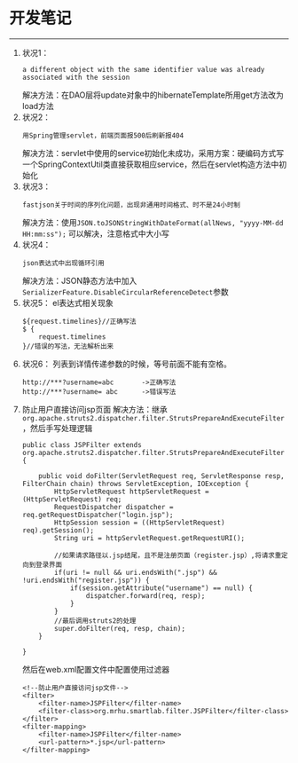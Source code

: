 # 开发笔记
---
1. 状况1：
    ```
    a different object with the same identifier value was already associated with the session
    ```
    解决方法：在DAO层将update对象中的hibernateTemplate所用get方法改为load方法
2. 状况2：
    ```
    用Spring管理servlet，前端页面报500后刷新报404
    ```
    解决方法：servlet中使用的service初始化未成功，采用方案：硬编码方式写一个SpringContextUtil类直接获取相应service，然后在servlet构造方法中初始化
3. 状况3：
    ```
    fastjson关于时间的序列化问题，出现非通用时间格式、时不是24小时制
    ```
    解决方法：使用```JSON.toJSONStringWithDateFormat(allNews, "yyyy-MM-dd HH:mm:ss");```
    可以解决，注意格式中大小写
4. 状况4：
    ```
    json表达式中出现循环引用
    ```
    解决方法：JSON静态方法中加入```SerializerFeature.DisableCircularReferenceDetect```参数
5. 状况5：
    el表达式相关现象
    ```
    ${request.timelines}//正确写法
    $ { 
        request.timelines
    }//错误的写法，无法解析出来
    ```
6. 状况6：
    列表到详情传递参数的时候，等号前面不能有空格。
    ```
    http://***?username=abc       ->正确写法
    http://***?username= abc      ->错误写法
    ```
7. 防止用户直接访问jsp页面
    解决方法：继承```org.apache.struts2.dispatcher.filter.StrutsPrepareAndExecuteFilter```，然后手写处理逻辑
    ```
    public class JSPFilter extends org.apache.struts2.dispatcher.filter.StrutsPrepareAndExecuteFilter {
    
        public void doFilter(ServletRequest req, ServletResponse resp, FilterChain chain) throws ServletException, IOException {
            HttpServletRequest httpServletRequest = (HttpServletRequest) req;
            RequestDispatcher dispatcher = req.getRequestDispatcher("login.jsp");
            HttpSession session = ((HttpServletRequest) req).getSession();
            String uri = httpServletRequest.getRequestURI();
    
            //如果请求路径以.jsp结尾，且不是注册页面（register.jsp）,将请求重定向到登录界面
            if(uri != null && uri.endsWith(".jsp") && !uri.endsWith("register.jsp")) {
                if(session.getAttribute("username") == null) {
                    dispatcher.forward(req, resp);
                }
            }
            //最后调用struts2的处理
            super.doFilter(req, resp, chain);
        }
    
    }
    ```
    然后在web.xml配置文件中配置使用过滤器
    ```
    <!--防止用户直接访问jsp文件-->
    <filter>
        <filter-name>JSPFilter</filter-name>
        <filter-class>org.mrhu.smartlab.filter.JSPFilter</filter-class>
    </filter>
    <filter-mapping>
        <filter-name>JSPFilter</filter-name>
        <url-pattern>*.jsp</url-pattern>
    </filter-mapping>
    ```
    